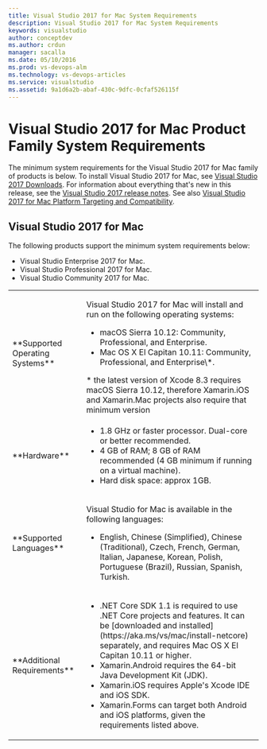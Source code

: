 ```yaml
---
title: Visual Studio 2017 for Mac System Requirements
description: Visual Studio 2017 for Mac System Requirements
keywords: visualstudio
author: conceptdev
ms.author: crdun
manager: sacalla
ms.date: 05/10/2016
ms.prod: vs-devops-alm
ms.technology: vs-devops-articles
ms.service: visualstudio
ms.assetid: 9a1d6a2b-abaf-430c-9dfc-0cfaf526115f
---
```


# Visual Studio 2017 for Mac Product Family System Requirements

The minimum system requirements for the Visual Studio 2017 for Mac family of products is below. To install Visual Studio 2017 for Mac, 
see [Visual Studio 2017 Downloads](https://www.visualstudio.com/downloads). For information about everything 
that's new in this release, see the [Visual Studio 2017 release notes](/news/releasenotes/vs2017-mac-relnotes). 
See also [Visual Studio 2017  for Mac Platform Targeting and Compatibility](/productinfo/vs2017-compatibility-mac).

## Visual Studio 2017 for Mac

The following products support the minimum system requirements below:

* Visual Studio Enterprise 2017 for Mac.
* Visual Studio Professional 2017 for Mac.
* Visual Studio Community 2017 for Mac.

<table>
<tr>
  <td><p>**Supported Operating Systems**</p></td>
  <td><p>Visual Studio 2017 for Mac will install and run on the following operating systems:</p>
    <ul>
      <li>macOS Sierra 10.12: Community, Professional, and Enterprise.</li>
      <li>Mac OS X El Capitan 10.11: Community, Professional, and Enterprise\*.</li>
  </ul>
  * the latest version of Xcode 8.3 requires macOS Sierra 10.12, therefore Xamarin.iOS and Xamarin.Mac projects also require that minimum version
  </td>
</tr>
<tr>
  <td><p>**Hardware**</p></td>
  <td>
    <ul>
      <li>1.8 GHz or faster processor. Dual-core or better recommended.</li>
      <li>4 GB of RAM; 8 GB of RAM recommended (4 GB minimum if running on a virtual machine).</li>
      <li>Hard disk space: approx 1GB.</li>
    </ul>
  </td>
</tr>
<tr>
  <td><p>**Supported Languages**</p></td>
  <td>
    <p>Visual Studio for Mac is available in the following languages:</p>
    <ul>
      <li>English, Chinese (Simplified), Chinese (Traditional), Czech, French, German, Italian, Japanese, Korean, Polish, Portuguese (Brazil), Russian, Spanish, Turkish.</li>
    </ul>
  </td>
</tr>
<tr>
  <td><p>**Additional Requirements**</p></td>
  <td>
    <ul>
      <li>.NET Core SDK 1.1 is required to use .NET Core projects and features. It can be [downloaded and installed](https://aka.ms/vs/mac/install-netcore) separately,
        and requires Mac OS X El Capitan 10.11 or higher.</li>
      <li>Xamarin.Android requires the 64-bit Java Development Kit (JDK).</li> 
      <li>Xamarin.iOS requires Apple's Xcode IDE and iOS SDK.</li> 
      <li>Xamarin.Forms can target both Android and iOS platforms, given the requirements listed above.</li> 
    </ul>
  </td>
</tr>
</table>

